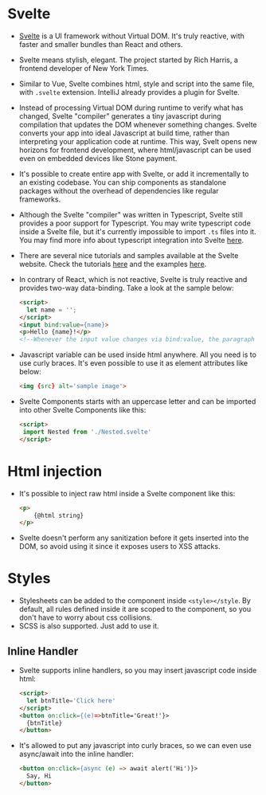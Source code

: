 # Svelte

* [Svelte](https://svelte.dev/) is a UI framework without Virtual DOM. It's truly reactive, with faster and smaller bundles than React and others. 

* Svelte means stylish, elegant. The project started by Rich Harris, a frontend developer of New York Times.  

* Similar to Vue, Svelte combines html, style and script into the same file, with `.svelte` extension. IntelliJ already provides a plugin for Svelte. 

* Instead of processing Virtual DOM during runtime to verify what has changed, Svelte "compiler" generates a tiny javascript during compilation that updates the DOM whenever something changes. Svelte converts your app into ideal Javascript at build time, rather than interpreting your application code at runtime. This way, Svelt opens new horizons for frontend development, where html/javascript can be used even on embedded devices like Stone payment. 

* It's possible to create entire app with Svelte, or add it incrementally to an existing codebase. You can ship components as standalone packages without the overhead of dependencies like regular frameworks. 

* Although the Svelte "compiler" was written in Typescript, Svelte still provides a poor support for Typescript. You may write typescript code inside a Svelte file, but it's currently impossible to import `.ts` files into it. You may find more info about typescript integration into Svelte [here](https://dev.to/mhaecker/use-typescript-with-svelte-sapper-45n8).

* There are several nice tutorials and samples available at the Svelte website. Check the tutorials [here](https://svelte.dev/tutorial/basics) and the examples [here](https://svelte.dev/examples#hello-world).

* In contrary of React, which is not reactive, Svelte is truly reactive and provides two-way data-binding. Take a look at the sample below:

  ```html
  <script>
  	let name = '';
  </script>
  <input bind:value={name}>
  <p>Hello {name}!</p>
  <!--Whenever the input value changes via bind:value, the paragraph is updated -->
  ```
  
* Javascript variable can be used inside html anywhere. All you need is to use curly braces. It's even possible to use it as element attributes like below:

  ```html
  <img {src} alt='sample image'>
  ```

* Svelte Components starts with an uppercase letter and can be imported into other Svelte Components like this:

  ```html
  <script> 
   import Nested from './Nested.svelte'
  </script>
  ```

# Html injection

* It's possible to inject raw html inside a Svelte component like this:

  ```html
  <p>
      {@html string}
  </p>
  ```

* Svelte doesn't perform any sanitization before it gets inserted into the DOM, so avoid using it since it exposes users to XSS attacks. 

# Styles

* Stylesheets can be added to the component inside `<style></style`. By default, all rules defined inside it are scoped to the component, so you don't have to worry about css collisions. 
* SCSS is also supported. Just add <style lang="scss"></style> to use it. 



## Inline Handler

* Svelte supports inline handlers, so you may insert javascript code inside html: 

  ```html
  <script>
  	let btnTitle='Click here'
  </script>
  <button on:click={(e)=>btnTitle='Great!'}>
  	{btnTitle}
  </button>
  ```

* It's allowed to put any javascript into curly braces, so we can even use async/await into the inline handler:

  ```html
  <button on:click={async (e) => await alert('Hi')}>
  	Say, Hi
  </button>
  ```

  

